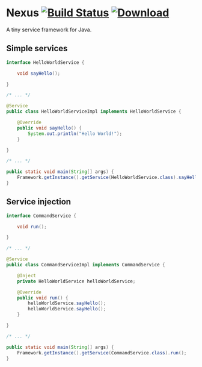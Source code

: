 # Nexus [![Build Status](https://travis-ci.org/inkycode/nexus.svg?branch=master)](https://travis-ci.org/inkycode/nexus) [![Download](https://api.bintray.com/packages/inkycoder/maven/com.inkycode.nexus/images/download.svg)](https://bintray.com/inkycoder/maven/com.inkycode.nexus/_latestVersion)

A tiny service framework for Java.

## Simple services
```java
interface HelloWorldService {

    void sayHello();

}

/* ... */

@Service
public class HelloWorldServiceImpl implements HelloWorldService {

    @Override
    public void sayHello() {
        System.out.println("Hello World!");
    }

}

/* ... */

public static void main(String[] args) {
    Framework.getInstance().getService(HelloWorldService.class).sayHello();
}

```

## Service injection
```java
interface CommandService {

    void run();

}

/* ... */

@Service
public class CommandServiceImpl implements CommandService {

    @Inject
    private HelloWorldService helloWorldService;

    @Override
    public void run() {
        helloWorldService.sayHello();
        helloWorldService.sayHello();
    }

}

/* ... */

public static void main(String[] args) {
    Framework.getInstance().getService(CommandService.class).run();
}


```

